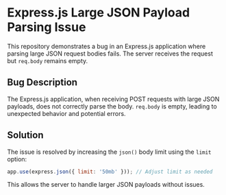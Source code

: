 # Express.js Large JSON Payload Parsing Issue

This repository demonstrates a bug in an Express.js application where parsing large JSON request bodies fails.  The server receives the request but `req.body` remains empty.

## Bug Description

The Express.js application, when receiving POST requests with large JSON payloads, does not correctly parse the body.  `req.body` is empty, leading to unexpected behavior and potential errors.

## Solution

The issue is resolved by increasing the `json()` body limit using the `limit` option:
```javascript
app.use(express.json({ limit: '50mb' })); // Adjust limit as needed
```
This allows the server to handle larger JSON payloads without issues.